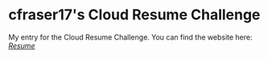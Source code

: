 # cfraser17's Cloud Resume Challenge
My entry for the Cloud Resume Challenge. You can find the website here: *[Resume](https://cfresume.com/)*
